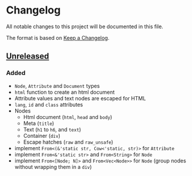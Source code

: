 # Changelog

All notable changes to this project will be documented in this file.

The format is based on [Keep a Changelog](https://keepachangelog.com/en/1.0.0/).


## [Unreleased]

### Added 

* `Node`, `Attribute` and `Document` types
* `html` function to create an html document
* Attribute values and text nodes are escaped for HTML
* `lang`, `id` and `class` attributes
* Nodes
  * Html document (`html`, `head` and `body`)
  * Meta (`title`)
  * Text (`h1` to `h6`, and `text`)
  * Container (`div`)
  * Escape hatches (`raw` and `raw_unsafe`)
* implement `From<(&'static str, Cow<'static, str)>` for `Attribute`
* implement `From<&'static str>` and `From<String>` for `Node`
* implement `From<[Node; N]>` and `From<Vec<Node>>` for `Node` (group nodes without wrapping them in a `div`)

[Unreleased]: https://github.com/jcornaz/fun-html/compare/...HEAD
